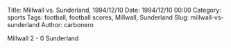 Title: Millwall vs. Sunderland, 1994/12/10
Date: 1994/12/10 00:00
Category: sports
Tags: football, football scores, Millwall, Sunderland
Slug: millwall-vs-sunderland
Author: carbonero


Millwall 2 - 0 Sunderland
